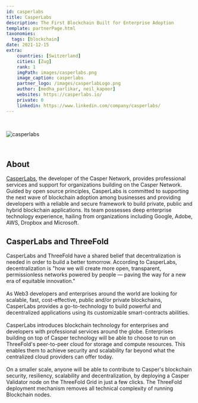 ```yaml
---
id: casperlabs
title: CasperLabs
description: The First Blockchain Built for Enterprise Adoption
template: partnerPage.html
taxonomies:
  tags: [blockchain]
date: 2021-12-15
extra:
    countries: [Switzerland]
    cities: [Zug]
    rank: 1
    imgPath: images/casperlabs.png
    image_caption: casperlabs
    partner_logo: /images/casperlabLogo.png
    author: [medha_parlikar, neil_kapoor]
    websites: https://casperlabs.io/
    private: 0
    linkedin: https://www.linkedin.com/company/casperlabs/
---
```


<br/>

![casperlabs](/images/casperlabs2.png)

<br/>

## About

[CasperLabs](https://casperlabs.io), the developer of the Casper Network, provides professional services and support for organizations building on the Casper Network. Guided by open source principles, CasperLabs is committed to supporting the next wave of blockchain adoption among businesses and providing developers with a reliable and secure framework to build private, public and hybrid blockchain applications. Its team possesses deep enterprise technology experience, hailing from organizations including Google, Adobe, AWS, Dropbox and Microsoft.

## CasperLabs and ThreeFold 

CasperLabs and ThreeFold have a shared belief that decentralization is needed in order to build a better tomorrow. According to CasperLabs, decentralization is "how we will create more open, transparent, permissionless networks powered by people — paving the way for a new era of equitable innovation."
<br/>
<br/>
As Web3 developers and enterprises around the world are looking for scalable, fast, cost-effective, public and/or private blockchains, CasperLabs provides a go-to-technology to build powerful and decentralized applications using its customizable smart-contracts abilities.
<br/>
<br/>
CasperLabs introduces blockchain technology for enterprises and developers with professional services around the globe. Enterprises building on top of Casper technology will be able to choose to run on ThreeFold's peer-to-peer cloud for storage and compute resources. This enables them to achieve security and scalability far beyond what the centralized cloud providers can offer today.
<br/>
<br/>
On a smaller scale, anyone will be able to contribute to Casper's blockchain security, resiliency, scalability and decentralization, by deploying a Casper Validator node on the ThreeFold Grid in just a few clicks. The ThreeFold deployment mechanism removes all technical complexity of running Blockchain nodes.




